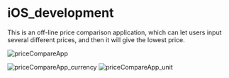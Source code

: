 # iOS_development
This is an off-line price comparison application, which can let users input several different prices, and then it will
give the lowest price.

![priceCompareApp](https://cloud.githubusercontent.com/assets/17036821/22220294/1c515934-e17c-11e6-88dd-1a0374601676.png)


![priceCompareApp_currency](https://cloud.githubusercontent.com/assets/17036821/22220486/e9fe53b4-e17c-11e6-8d7a-b993c3295385.png)
![priceCompareApp_unit](https://cloud.githubusercontent.com/assets/17036821/22220429/a5dab876-e17c-11e6-9f5b-9602ffc2fe91.png)
